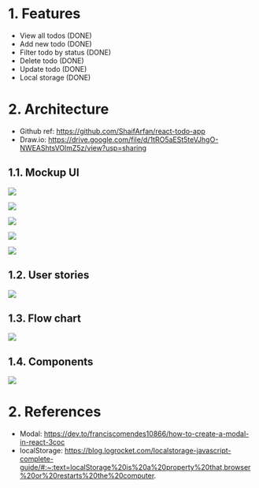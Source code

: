 # 1. Features

- View all todos (DONE)
- Add new todo (DONE)
- Filter todo by status (DONE)
- Delete todo (DONE)
- Update todo (DONE)
- Local storage (DONE)

# 2. Architecture

- Github ref: https://github.com/ShaifArfan/react-todo-app
- Draw.io: https://drive.google.com/file/d/1tRO5aESt5teVJhgO-NWEAShtsVOlmZ5z/view?usp=sharing

## 1.1. Mockup UI

![](./public/static/images/2023-06-03-21-18-18.png)

![](./public/static/images/2023-06-03-21-18-47.png)

![](./public/static/images/2023-06-03-21-19-04.png)

![](./public/static/images/2023-06-03-21-19-50.png)

![](./public/static/images/2023-06-03-21-20-03.png)

## 1.2. User stories

![](./public/static/images/2023-06-03-21-20-33.png)

## 1.3. Flow chart

![](./public/static/images/2023-06-03-21-21-15.png)

## 1.4. Components

![](./public/static/images/2023-06-03-21-21-47.png)

# 2. References

- Modal: https://dev.to/franciscomendes10866/how-to-create-a-modal-in-react-3coc
- localStorage: https://blog.logrocket.com/localstorage-javascript-complete-guide/#:~:text=localStorage%20is%20a%20property%20that,browser%20or%20restarts%20the%20computer.
